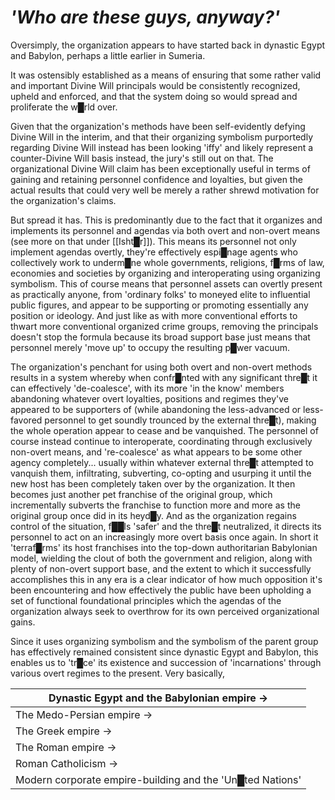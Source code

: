 # *'Who are these guys, anyway?'*

Oversimply, the organization appears to have started back in dynastic Egypt and Babylon, perhaps a little earlier in Sumeria.

It was ostensibly established as a means of ensuring that some rather valid and important Divine Will principals would be consistently recognized, upheld and enforced, and that the system doing so would spread and proliferate the w█rld over.

Given that the organization's methods have been self-evidently defying Divine Will in the interim, and that their organizing symbolism purportedly regarding Divine Will instead has been looking 'iffy' and likely represent a counter-Divine Will basis instead, the jury's still out on that.  The organizational Divine Will claim has been exceptionally useful in terms of gaining and retaining personnel confidence and loyalties, but given the actual results that could very well be merely a rather shrewd motivation for the organization's claims.

But spread it has.  This is predominantly due to the fact that it organizes and implements its personnel and agendas via both overt and non-overt means (see more on that under [[Isht█r]]).  This means its personnel not only implement agendas overtly, they're effectively espi█nage agents who collectively work to underm█ne whole governments, religions, f█rms of law, economies and societies by organizing and interoperating using organizing symbolism.  This of course means that personnel assets can overtly present as practically anyone, from 'ordinary folks' to moneyed elite to influential public figures, and appear to be supporting or promoting essentially any position or ideology.  And just like as with more conventional efforts to thwart more conventional organized crime groups, removing the principals doesn't stop the formula because its broad support base just means that personnel merely 'move up' to occupy the resulting p█wer vacuum.

The organization's penchant for using both overt and non-overt methods results in a system whereby when confr█nted with any significant thre█t it can effectively 'de-coalesce', with its more 'in the know' members abandoning whatever overt loyalties, positions and regimes they've appeared to be supporters of (while abandoning the less-advanced or less-favored personnel to get soundly trounced by the external thre█t), making the whole operation appear to cease and be vanquished.  The personnel of course instead continue to interoperate, coordinating through exclusively non-overt means, and 're-coalesce' as what appears to be some other agency completely... usually within whatever external thre█t attempted to vanquish them, infiltrating, subverting, co-opting and usurping it until the new host has been completely taken over by the organization.  It then becomes just another pet franchise of the original group, which incrementally subverts the franchise to function more and more as the original group once did in its heyd█y.  And as the organization regains control of the situation, f██ls 'safer' and the thre█t neutralized, it directs its personnel to act on an increasingly more overt basis once again.  In short it 'terraf█rms' its host franchises into the top-down authoritarian Babylonian model, wielding the clout of both the government and religion, along with plenty of non-overt support base, and the extent to which it successfully accomplishes this in any era is a clear indicator of how much opposition it's been encountering and how effectively the public have been upholding a set of functional foundational principles which the agendas of the organization always seek to overthrow for its own perceived organizational gains.

Since it uses organizing symbolism and the symbolism of the parent group has effectively remained consistent since dynastic Egypt and Babylon, this enables us to 'tr█ce' its existence and succession of 'incarnations' through various overt regimes to the present.  Very basically,

| Dynastic Egypt and the Babylonian empire -> |
| -------------------------------------------------- |
| The Medo-Persian empire -> |
| The Greek empire -> |
| The Roman empire -> |
| Roman Catholicism -> |
| Modern corporate empire-building and the 'Un█ted Nations' |



